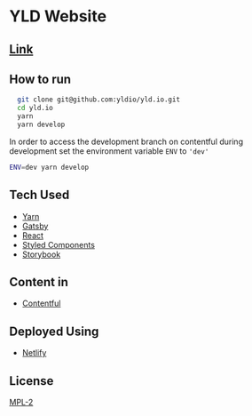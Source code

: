 # YLD Website

## [Link](https://yldio.io/)

## How to run

```bash
  git clone git@github.com:yldio/yld.io.git
  cd yld.io
  yarn
  yarn develop
```

In order to access the development branch on contentful during development set the environment variable `ENV` to `'dev'`

```bash
ENV=dev yarn develop
```

## Tech Used

- [Yarn](https://yarnpkg.com)
- [Gatsby](https://www.gatsbyjs.org/docs/)
- [React](https://reactjs.org)
- [Styled Components](https://styled-components.com)
- [Storybook](https://storybook.js.org/)

## Content in

- [Contentful](https://contentful.com)

## Deployed Using

- [Netlify](https://netlify.com/)

## License

[MPL-2](/LICENSE)
